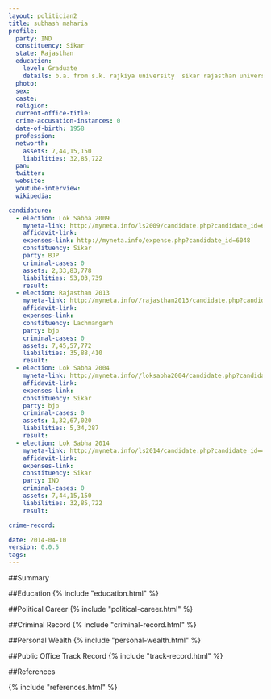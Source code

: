 ```yaml
---
layout: politician2
title: subhash maharia
profile: 
  party: IND
  constituency: Sikar
  state: Rajasthan
  education: 
    level: Graduate
    details: b.a. from s.k. rajkiya university  sikar rajasthan university in 1978
  photo: 
  sex: 
  caste: 
  religion: 
  current-office-title: 
  crime-accusation-instances: 0
  date-of-birth: 1958
  profession: 
  networth: 
    assets: 7,44,15,150
    liabilities: 32,85,722
  pan: 
  twitter: 
  website: 
  youtube-interview: 
  wikipedia: 

candidature: 
  - election: Lok Sabha 2009
    myneta-link: http://myneta.info/ls2009/candidate.php?candidate_id=6048
    affidavit-link: 
    expenses-link: http://myneta.info/expense.php?candidate_id=6048
    constituency: Sikar 
    party: BJP
    criminal-cases: 0
    assets: 2,33,83,778
    liabilities: 53,03,739
    result:  
  - election: Rajasthan 2013
    myneta-link: http://myneta.info//rajasthan2013/candidate.php?candidate_id=261
    affidavit-link: 
    expenses-link: 
    constituency: Lachmangarh 
    party: bjp
    criminal-cases: 0
    assets: 7,45,57,772
    liabilities: 35,88,410
    result:  
  - election: Lok Sabha 2004
    myneta-link: http://myneta.info//loksabha2004/candidate.php?candidate_id=3287
    affidavit-link: 
    expenses-link: 
    constituency: Sikar 
    party: bjp
    criminal-cases: 0
    assets: 1,32,67,020
    liabilities: 5,34,287
    result:  
  - election: Lok Sabha 2014
    myneta-link: http://myneta.info/ls2014/candidate.php?candidate_id=4425
    affidavit-link: 
    expenses-link: 
    constituency: Sikar 
    party: IND
    criminal-cases: 0
    assets: 7,44,15,150
    liabilities: 32,85,722
    result:  

crime-record: 

date: 2014-04-10
version: 0.0.5
tags: 
---
```


##Summary


##Education
{% include "education.html" %}


##Political Career
{% include "political-career.html" %}


##Criminal Record
{% include "criminal-record.html" %}


##Personal Wealth
{% include "personal-wealth.html" %}


##Public Office Track Record
{% include "track-record.html" %}


##References


{% include "references.html" %}
